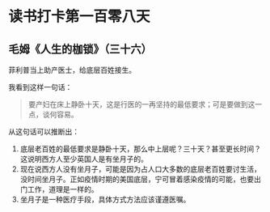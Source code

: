 ﻿# 读书打卡第一百零八天

## 毛姆《人生的枷锁》（三十六）

菲利普当上助产医士，给底层百姓接生。

我看到这样一句话：

> 要产妇在床上静卧十天，这是行医的一再坚持的最低要求；可是要做到这一点，谈何容易。

从这句话可以推断出：

1. 底层老百姓的最低要求是静卧十天，那么中上层呢？三十天？甚至更长时间？这说明西方人至少英国人是有坐月子的。
2. 现在说西方人没有坐月子，可能是因为占人口大多数的底层老百姓要讨生活，没时间坐月子。正如疫情时期的美国底层，宁可冒着感染疫情的可能，也要出门工作，道理是一样的。
3. 坐月子是一种医疗手段，具体方式方法应该谨遵医嘱。